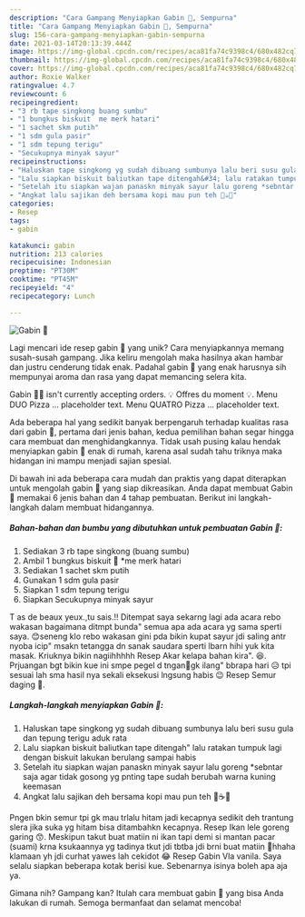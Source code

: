 ```yaml
---
description: "Cara Gampang Menyiapkan Gabin 🍪, Sempurna"
title: "Cara Gampang Menyiapkan Gabin 🍪, Sempurna"
slug: 156-cara-gampang-menyiapkan-gabin-sempurna
date: 2021-03-14T20:13:39.444Z
image: https://img-global.cpcdn.com/recipes/aca81fa74c9398c4/680x482cq70/gabin-foto-resep-utama.jpg
thumbnail: https://img-global.cpcdn.com/recipes/aca81fa74c9398c4/680x482cq70/gabin-foto-resep-utama.jpg
cover: https://img-global.cpcdn.com/recipes/aca81fa74c9398c4/680x482cq70/gabin-foto-resep-utama.jpg
author: Roxie Walker
ratingvalue: 4.7
reviewcount: 6
recipeingredient:
- "3 rb tape singkong buang sumbu"
- "1 bungkus biskuit  me merk hatari"
- "1 sachet skm putih"
- "1 sdm gula pasir"
- "1 sdm tepung terigu"
- "Secukupnya minyak sayur"
recipeinstructions:
- "Haluskan tape singkong yg sudah dibuang sumbunya lalu beri susu gula dan tepung terigu aduk rata"
- "Lalu siapkan biskuit baliutkan tape ditengah&#34; lalu ratakan tumpuk lagi dengan biskuit lakukan berulang sampai habis"
- "Setelah itu siapkan wajan panaskn minyak sayur lalu goreng *sebntar saja agar tidak gosong yg pnting tape sudah berubah warna kuning keemasan"
- "Angkat lalu sajikan deh bersama kopi mau pun teh 🍵☕🍪"
categories:
- Resep
tags:
- gabin

katakunci: gabin 
nutrition: 213 calories
recipecuisine: Indonesian
preptime: "PT30M"
cooktime: "PT45M"
recipeyield: "4"
recipecategory: Lunch

---
```



![Gabin 🍪](https://img-global.cpcdn.com/recipes/aca81fa74c9398c4/680x482cq70/gabin-foto-resep-utama.jpg)

Lagi mencari ide resep gabin 🍪 yang unik? Cara menyiapkannya memang susah-susah gampang. Jika keliru mengolah maka hasilnya akan hambar dan justru cenderung tidak enak. Padahal gabin 🍪 yang enak harusnya sih mempunyai aroma dan rasa yang dapat memancing selera kita.

Gabin 🍔🍕 isn&#39;t currently accepting orders. 💡 Offres du moment 💡. Menu DUO Pizza … placeholder text. Menu QUATRO Pizza … placeholder text.

Ada beberapa hal yang sedikit banyak berpengaruh terhadap kualitas rasa dari gabin 🍪, pertama dari jenis bahan, kedua pemilihan bahan segar hingga cara membuat dan menghidangkannya. Tidak usah pusing kalau hendak menyiapkan gabin 🍪 enak di rumah, karena asal sudah tahu triknya maka hidangan ini mampu menjadi sajian spesial.


Di bawah ini ada beberapa cara mudah dan praktis yang dapat diterapkan untuk mengolah gabin 🍪 yang siap dikreasikan. Anda dapat membuat Gabin 🍪 memakai 6 jenis bahan dan 4 tahap pembuatan. Berikut ini langkah-langkah dalam membuat hidangannya.

<!--inarticleads1-->

##### Bahan-bahan dan bumbu yang dibutuhkan untuk pembuatan Gabin 🍪:

1. Sediakan 3 rb tape singkong (buang sumbu)
1. Ambil 1 bungkus biskuit 🍪 *me merk hatari
1. Sediakan 1 sachet skm putih
1. Gunakan 1 sdm gula pasir
1. Siapkan 1 sdm tepung terigu
1. Siapkan Secukupnya minyak sayur


T as de beaux yeux.,tu sais.!! Ditempat saya sekarng lagi ada acara rebo wakasan bagaimana ditmpt bunda&#34; semua apa ada acara yg sama sperti saya. 😊seneng klo rebo wakasan gini pda bikin kupat sayur jdi saling antr nyoba icip&#34; msakn tetangga dn sanak saudara sperti lbarn hihi yuk kita masak. Kriuknya bikin nagiihhhhh Resep Akar kelapa bahan kira&#34;. 😆. Prjuangan bgt bikin kue ini smpe pegel d tngan💪gk ilang&#34; bbrapa hari 😥 tpi sesuai lah sma hasil nya sekali eksekusi lngsung habis 😉 Resep Semur daging 🐄. 

<!--inarticleads2-->

##### Langkah-langkah menyiapkan Gabin 🍪:

1. Haluskan tape singkong yg sudah dibuang sumbunya lalu beri susu gula dan tepung terigu aduk rata
1. Lalu siapkan biskuit baliutkan tape ditengah&#34; lalu ratakan tumpuk lagi dengan biskuit lakukan berulang sampai habis
1. Setelah itu siapkan wajan panaskn minyak sayur lalu goreng *sebntar saja agar tidak gosong yg pnting tape sudah berubah warna kuning keemasan
1. Angkat lalu sajikan deh bersama kopi mau pun teh 🍵☕🍪


Pngen bkin semur tpi gk mau trlalu hitam jadi kecapnya sedikit deh trantung slera jika suka yg hitam bisa ditambahkn kecapnya. Resep Ikan lele goreng garing 😙. Meskipun takut buat matiin ni ikan tapi demi si mantan pacar (suami) krna ksukaannya yg tadinya tkut jdi tbtba jdi brni buat matiin 💪hhaha klamaan yh jdi curhat yawes lah cekidot 😂 Resep Gabin Vla vanila. Saya selalu siapkan beberapa kotak berisi kue. Sebenarnya isinya boleh apa aja ya. 

Gimana nih? Gampang kan? Itulah cara membuat gabin 🍪 yang bisa Anda lakukan di rumah. Semoga bermanfaat dan selamat mencoba!
